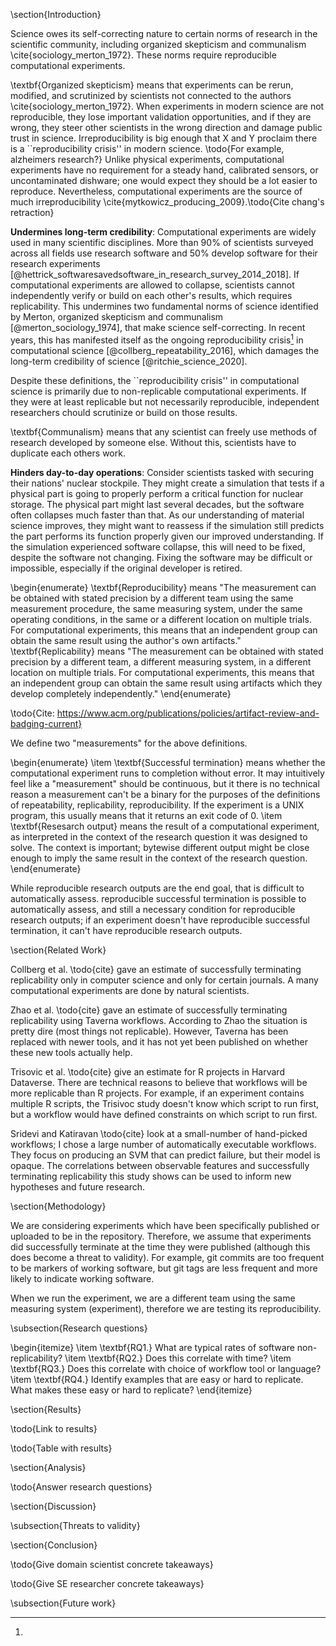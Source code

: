 \section{Introduction}

Science owes its self-correcting nature to certain norms of research in the scientific community, including organized skepticism and communalism \cite{sociology_merton_1972}.
These norms require reproducible computational experiments.

\textbf{Organized skepticism} means that experiments can be rerun, modified, and scrutinized by scientists not connected to the authors \cite{sociology_merton_1972}.
When experiments in modern science are not reproducible, they lose important validation opportunities, and if they are wrong, they steer other scientists in the wrong direction and damage public trust in science.
Irreproducibility is big enough that X and Y proclaim there is a ``reproducibility crisis'' in modern science.
\todo{For example, alzheimers research?}
Unlike physical experiments, computational experiments have no requirement for a steady hand, calibrated sensors, or uncontaminated dishware; one would expect they should be a lot easier to reproduce.
Nevertheless, computational experiments are the source of much irreproducibility \cite{mytkowicz_producing_2009}.\todo{Cite chang's retraction}

**Undermines long-term credibility**: Computational experiments are widely used in many scientific disciplines.
More than 90% of scientists surveyed across all fields use research software and 50% develop software for their research experiments [@hettrick_softwaresavedsoftware_in_research_survey_2014_2018].
If computational experiments are allowed to collapse, scientists cannot independently verify or build on each other's results, which requires replicability.
This undermines two fundamental norms of science identified by Merton, organized skepticism and communalism [@merton_sociology_1974], that make science self-correcting.
   In recent years, this has manifested itself as the ongoing reproducibility crisis[^repeatability-crisis] in computational science [@collberg_repeatability_2016], which damages the long-term credibility of science [@ritchie_science_2020].
   
[^repeatability-crisis]:
Despite these definitions, the ``reproducibility crisis'' in computational science is primarily due to non-replicable computational experiments.
If they were at least replicable but not necessarily reproducible, independent researchers chould scrutinize or build on those results.

\textbf{Communalism} means that any scientist can freely use methods of research developed by someone else.
Without this, scientists have to duplicate each others work.


**Hinders day-to-day operations**: Consider scientists tasked with securing their nations' nuclear stockpile.
They might create a simulation that tests if a physical part is going to properly perform a critical function for nuclear storage.
The physical part might last several decades, but the software often collapses much faster than that.
As our understanding of material science improves, they might want to reassess if the simulation still predicts the part performs its function properly given our improved understanding.
If the simulation experienced software collapse, this will need to be fixed, despite the software not changing.
Fixing the software may be difficult or impossible, especially if the original developer is retired.

\begin{enumerate}
\textbf{Reproducibility}
means "The measurement can be obtained with stated precision by a different team using the same measurement procedure, the same measuring system, under the same operating conditions, in the same or a different location on multiple trials. For computational experiments, this means that an independent group can obtain the same result using the author's own artifacts."
\textbf{Replicability}
means "The measurement can be obtained with stated precision by a different team, a different measuring system, in a different location on multiple trials. For computational experiments, this means that an independent group can obtain the same result using artifacts which they develop completely independently."
\end{enumerate}

\todo{Cite: https://www.acm.org/publications/policies/artifact-review-and-badging-current}

We define two "measurements" for the above definitions.

\begin{enumerate}
\item \textbf{Successful termination}
means whether the computational experiment runs to completion without error.
It may intuitively feel like a "measurement" should be continuous, but it there is no technical reason a measurement can't be a binary for the purposes of the definitions of repeatability, replicability, reproducibility.
If the experiment is a UNIX program, this usually means that it returns an exit code of 0.
\item \textbf{Resesarch output}
means the result of a computational experiment, as interpreted in the context of the research question it was designed to solve.
The context is important; bytewise different output might be close enough to imply the same result in the context of the research question.
\end{enumerate}

While reproducible research outputs are the end goal, that is difficult to automatically assess. reproducible successful termination is possible to automatically assess, and still a necessary condition for reproducible research outputs; if an experiment doesn't have reproducible successful termination, it can't have reproducible research outputs.

\section{Related Work}


Collberg et al. \todo{cite} gave an estimate of successfully terminating replicability only in computer science and only for certain journals. A many computational experiments are done by natural scientists.

Zhao et al. \todo{cite} gave an estimate of successfully terminating replicability using Taverna workflows. According to Zhao the situation is pretty dire (most things not replicable). However, Taverna has been replaced with newer tools, and it has not yet been published on whether these new tools actually help.

Trisovic et al. \todo{cite} give an estimate for R projects in Harvard Dataverse. There are technical reasons to believe that workflows will be more replicable than R projects. For example, if an experiment contains multiple R scripts, the Trisivoc study doesn't know which script to run first, but a workflow would have defined constraints on which script to run first.

Sridevi and Katiravan \todo{cite} look at a small-number of hand-picked workflows; I chose a large number of automatically executable workflows. They focus on producing an SVM that can predict failure, but their model is opaque. The correlations between observable features and successfully terminating replicability this study shows can be used to inform new hypotheses and future research.

\section{Methodology}

We are considering experiments which have been specifically published or uploaded to be in the repository.
Therefore, we assume that experiments did successfully terminate at the time they were published (although this does become a threat to validity).
For example, git commits are too frequent to be markers of working software, but git tags are less frequent and more likely to indicate working software.

When we run the experiment, we are a different team using the same measuring system (experiment), therefore we are testing its reproducibility.

\subsection{Research questions}

\begin{itemize}
\item \textbf{RQ1.} What are typical rates of software non-replicability?
\item \textbf{RQ2.} Does this correlate with time?
\item \textbf{RQ3.} Does this correlate with choice of workflow tool or language?
\item \textbf{RQ4.} Identify examples that are easy or hard to replicate. What makes these easy or hard to replicate?
\end{itemize}

\section{Results}

\todo{Link to results}

\todo{Table with results}

\section{Analysis}

\todo{Answer research questions}

\section{Discussion}


\subsection{Threats to validity}

\section{Conclusion}

\todo{Give domain scientist concrete takeaways}

\todo{Give SE researcher concrete takeaways}

\subsection{Future work}
